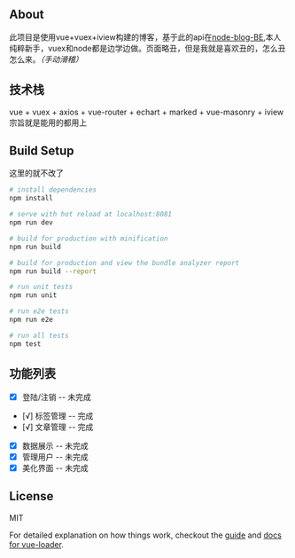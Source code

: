 ## About
此项目是使用vue+vuex+iview构建的博客，基于此的api在[node-blog-BE](https://github.com/yiluyanxia/node-blog-BE),本人纯粹新手，vuex和node都是边学边做。页面略丑，但是我就是喜欢丑的，怎么丑怎么来。_（手动滑稽）_

## 技术栈
vue + vuex + axios + vue-router + echart + marked + vue-masonry + iview
宗旨就是能用的都用上


## Build Setup

这里的就不改了

``` bash
# install dependencies
npm install

# serve with hot reload at localhost:8081
npm run dev

# build for production with minification
npm run build

# build for production and view the bundle analyzer report
npm run build --report

# run unit tests
npm run unit

# run e2e tests
npm run e2e

# run all tests
npm test
```
## 功能列表

- [x] 登陆/注销 -- 未完成
- [√] 标签管理 -- 完成
- [√] 文章管理 -- 完成
- [x] 数据展示 -- 未完成
- [x] 管理用户 -- 未完成
- [x] 美化界面 -- 未完成

## License

MIT

For detailed explanation on how things work, checkout the [guide](http://vuejs-templates.github.io/webpack/) and [docs for vue-loader](http://vuejs.github.io/vue-loader).

